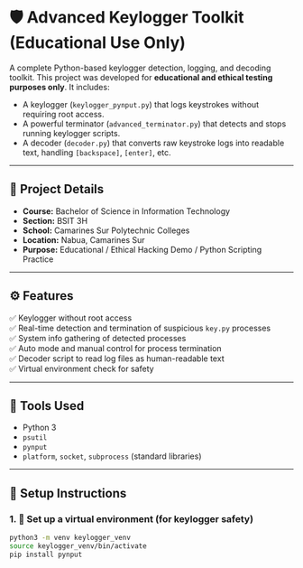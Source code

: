 # 🛡️ Advanced Keylogger Toolkit (Educational Use Only)

A complete Python-based keylogger detection, logging, and decoding toolkit. This project was developed for **educational and ethical testing purposes only**. It includes:

- A keylogger (`keylogger_pynput.py`) that logs keystrokes without requiring root access.
- A powerful terminator (`advanced_terminator.py`) that detects and stops running keylogger scripts.
- A decoder (`decoder.py`) that converts raw keystroke logs into readable text, handling `[backspace]`, `[enter]`, etc.

---

## 📌 Project Details

- **Course:** Bachelor of Science in Information Technology  
- **Section:** BSIT 3H  
- **School:** Camarines Sur Polytechnic Colleges  
- **Location:** Nabua, Camarines Sur  
- **Purpose:** Educational / Ethical Hacking Demo / Python Scripting Practice

---

## ⚙️ Features

✅ Keylogger without root access  
✅ Real-time detection and termination of suspicious `key.py` processes  
✅ System info gathering of detected processes  
✅ Auto mode and manual control for process termination  
✅ Decoder script to read log files as human-readable text  
✅ Virtual environment check for safety  

---

## 🧰 Tools Used

- Python 3  
- `psutil`  
- `pynput`  
- `platform`, `socket`, `subprocess` (standard libraries)  

---

## 🚀 Setup Instructions

### 1. 🔐 Set up a virtual environment (for keylogger safety)

```bash
python3 -m venv keylogger_venv
source keylogger_venv/bin/activate
pip install pynput

